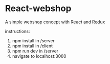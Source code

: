 # React-webshop
A simple webshop concept with React and Redux

instructions:
1. npm install in /server
2. npm install in /client
3. npm run dev in /server 
4. navigate to localhost:3000
